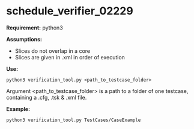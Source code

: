 # schedule_verifier_02229

**Requirement:** python3

**Assumptions:**
- Slices do not overlap in a core
- Slices are given in .xml in order of execution

**Use:** 
```
python3 verification_tool.py <path_to_testcase_folder>
```
Argument <path_to_testcase_folder> is a path to a folder of one testcase, containing a .cfg, .tsk & .xml file.

**Example:**
```
python3 verification_tool.py TestCases/CaseExample
```
